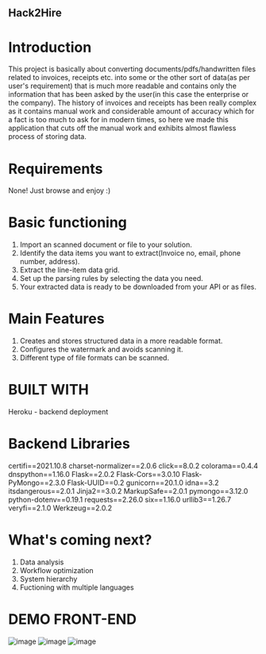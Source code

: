 ## Hack2Hire

# Introduction

This project is basically about converting documents/pdfs/handwritten files related to invoices, receipts etc.
into some or the other sort of data(as per user's requirement) that is much more readable and contains only the 
information that has been asked by the user(in this case the enterprise or the company).
The history of invoices and receipts has been really complex as it contains manual work and considerable amount of accuracy
which for a fact is too much to ask for in modern times, so here we made this application that cuts off the manual work
and exhibits almost flawless process of storing data.

# Requirements
None! Just browse and enjoy :)

# Basic functioning
1) Import an scanned document or file to your solution.
2) Identify the data items you want to extract(Invoice no, email, phone number, address).
3) Extract the line-item data grid.
4) Set up the parsing rules by selecting the data you need.
5) Your extracted data is ready to be downloaded from your API or as files.


# Main Features
1) Creates and stores structured data in a more readable format.
2) Configures the watermark and avoids scanning it. 
3) Different type of file formats can be scanned.


# BUILT WITH
Heroku - backend deployment

# Backend Libraries

certifi==2021.10.8
charset-normalizer==2.0.6
click==8.0.2
colorama==0.4.4
dnspython==1.16.0
Flask==2.0.2
Flask-Cors==3.0.10
Flask-PyMongo==2.3.0
Flask-UUID==0.2
gunicorn==20.1.0
idna==3.2
itsdangerous==2.0.1
Jinja2==3.0.2
MarkupSafe==2.0.1
pymongo==3.12.0
python-dotenv==0.19.1
requests==2.26.0
six==1.16.0
urllib3==1.26.7
veryfi==2.1.0
Werkzeug==2.0.2


# What's coming next?
1) Data analysis
2) Workflow optimization
3) System hierarchy
4) Fuctioning with multiple languages

# DEMO FRONT-END
![image](https://user-images.githubusercontent.com/63294042/137629977-f06238fc-610e-4e0a-ac5b-f6f2a192972a.png)
![image](https://user-images.githubusercontent.com/63294042/137629993-a9db74b5-e946-4769-bf99-fc5c099a5260.png)
![image](https://user-images.githubusercontent.com/63294042/137630000-e47d3ada-865c-4bc4-b2fd-ab2ea632cd22.png)

